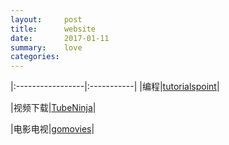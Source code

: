 ```yaml
---
layout:     post
title:      website
date:       2017-01-11
summary:    love
categories: 
---
```

|:-----------------|:-----------|
|编程|[tutorialspoint](https://www.tutorialspoint.com/)|

|视频下载|[TubeNinja](https://www.tubeninja.net/)|

|电影电视|[gomovies](https://gomovies.to/)|

